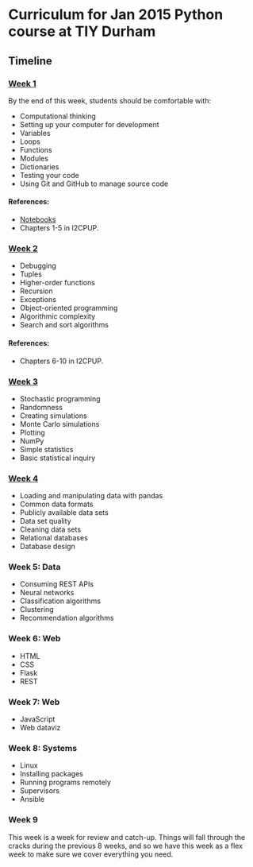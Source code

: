 # Curriculum for Jan 2015 Python course at TIY Durham

## Timeline

### [Week 1](week1.md)

By the end of this week, students should be comfortable with:

* Computational thinking
* Setting up your computer for development
* Variables
* Loops
* Functions
* Modules
* Dictionaries
* Testing your code
* Using Git and GitHub to manage source code

#### References:

* [Notebooks](notebooks/week1)
* Chapters 1-5 in I2CPUP.

### [Week 2](week2.md)

* Debugging
* Tuples
* Higher-order functions
* Recursion
* Exceptions
* Object-oriented programming
* Algorithmic complexity
* Search and sort algorithms

#### References:

* Chapters 6-10 in I2CPUP.

### [Week 3](week3.md)

* Stochastic programming
* Randomness
* Creating simulations
* Monte Carlo simulations
* Plotting
* NumPy
* Simple statistics
* Basic statistical inquiry

### [Week 4](week4.md)

* Loading and manipulating data with pandas
* Common data formats
* Publicly available data sets
* Data set quality
* Cleaning data sets
* Relational databases
* Database design

### Week 5: Data

* Consuming REST APIs
* Neural networks
* Classification algorithms
* Clustering
* Recommendation algorithms

### Week 6: Web

* HTML
* CSS
* Flask
* REST

### Week 7: Web

* JavaScript
* Web dataviz

### Week 8: Systems

* Linux
* Installing packages
* Running programs remotely
* Supervisors
* Ansible

### Week 9

This week is a week for review and catch-up. Things will fall through the cracks during the previous 8 weeks, and so we have this week as a flex week to make sure we cover everything you need.
